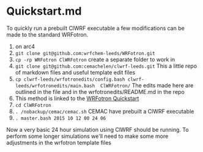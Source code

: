 # Quickstart.md

To quickly run a prebuilt ClWRF executable a few modifications can be made to the standard WRFotron.

1. on arc4
2. `git clone git@github.com:wrfchem-leeds/WRFotron.git`
3. `cp -rp WRFotron ClWRFotron` create a separate folder to work in
4. `git clone git@github.com:cemachelen/clwrf-leeds.git` This a little repo of markdown files and useful template edit files
5. `cp clwrf-leeds/wrfotronedits/config.bash clwrf-leeds/wrfotronedits/main.bash  ClWRFotron/` The edits made here are outlined in the file and in the wrfotronedits/README.md in the repo
4.  This method is linked to the [WRFotron Quickstart](https://wrfchem-leeds.github.io/WRFotron/)
5. `cd ClWRFotron`
6. `. /nobackup/cemac/cemac.sh` CEMAC have prebuilt a ClWRF executable
7. `. master.bash 2015 10 12 00 24 06`

Now a very basic 24 hour simulation using ClWRF should be running. To perform some longer simulations we'll need to make some more adjustments in the wrfotron template files
